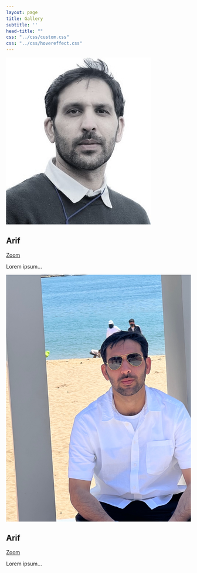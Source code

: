 ```yaml
---
layout: page
title: Gallery
subtitle: ''
head-title: ""
css: "../css/custom.css"
css: "../css/hovereffect.css"
---
```

<div class="row">
<div class="col-md-4">
    <div class="thumbnail">
    <div class="hovereffect">
        <img class="img-responsive" src="/img/arif-new2.jpg">
        <div class="overlay">
           <h2>Arif</h2>
           <a class="info" href="https://arifkhaan.github.io/img/arif-new2.jpg">Zoom</a>
        </div>
      <div class="caption">
          <p>Lorem ipsum...</p>
        </div>
    </div>
</div>
</div>
  
<div class="col-md-4">
    <div class="thumbnail">
    <div class="hovereffect">
        <img class="img-responsive" src="/img/arifnnew.jpg">
        <div class="overlay">
           <h2>Arif</h2>
           <a class="info" href="https://arifkhaan.github.io/img/arifnnew.jpg">Zoom</a>
        </div>
      <div class="caption">
          <p>Lorem ipsum...</p>
        </div>
    </div>
</div>
</div>

</div>
